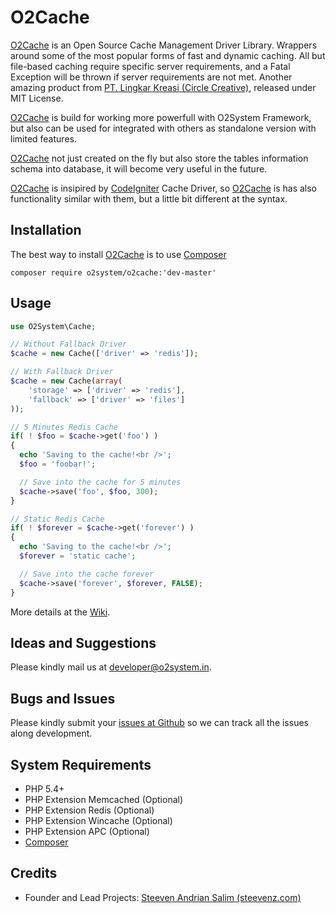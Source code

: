 O2Cache
=====
[O2Cache][3] is an Open Source Cache Management Driver Library. 
Wrappers around some of the most popular forms of fast and dynamic caching. 
All but file-based caching require specific server requirements, and a Fatal Exception will be thrown if server requirements are not met. 
Another amazing product from [PT. Lingkar Kreasi (Circle Creative)][1], released under MIT License.

[O2Cache][3] is build for working more powerfull with O2System Framework, but also can be used for integrated with others as standalone version with limited features.

[O2Cache][3] not just created on the fly but also store the tables information schema into database, it will become very useful in the future.

[O2Cache][3] is insipired by [CodeIgniter][10] Cache Driver, so [O2Cache][3] is has also functionality similar with them, but a little bit different at the syntax.

Installation
------------
The best way to install [O2Cache](https://packagist.org/packages/o2system/o2cache) is to use [Composer][9]
```
composer require o2system/o2cache:'dev-master'
```

Usage
-----
```php
use O2System\Cache;

// Without Fallback Driver
$cache = new Cache(['driver' => 'redis']);

// With Fallback Driver
$cache = new Cache(array(
    'storage' => ['driver' => 'redis'],
    'fallback' => ['driver' => 'files']
));

// 5 Minutes Redis Cache
if( ! $foo = $cache->get('foo') )
{
  echo 'Saving to the cache!<br />';
  $foo = 'foobar!';

  // Save into the cache for 5 minutes
  $cache->save('foo', $foo, 300);
}

// Static Redis Cache
if( ! $forever = $cache->get('forever') )
{
  echo 'Saving to the cache!<br />';
  $forever = 'static cache';

  // Save into the cache forever
  $cache->save('forever', $forever, FALSE);
}
```

More details at the [Wiki](http://github.com/circlecreative/o2cache/wiki).

Ideas and Suggestions
---------------------
Please kindly mail us at [developer@o2system.in][7].

Bugs and Issues
---------------
Please kindly submit your [issues at Github][5] so we can track all the issues along development.

System Requirements
-------------------
- PHP 5.4+
- PHP Extension Memcached (Optional)
- PHP Extension Redis (Optional)
- PHP Extension Wincache (Optional)
- PHP Extension APC (Optional)
- [Composer][9]

Credits
-------
* Founder and Lead Projects: [Steeven Andrian Salim (steevenz.com)][7]

[1]: http://circle-creative.com
[2]: http://o2system.in
[3]: http://o2system.in/features/standalone/o2cache
[4]: http://o2system.in/features/standalone/o2cache/license
[5]: http://github.com/circlecreative/o2cache/issues
[6]: https://packagist.org/packages/o2system/o2cache
[7]: http://steevenz.com
[8]: mailto:developer@o2system.in
[9]: https://getcomposer.org
[10]: http://codeigniter.com
